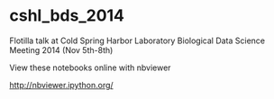 cshl_bds_2014
=============

Flotilla talk at Cold Spring Harbor Laboratory Biological Data Science Meeting 2014 (Nov 5th-8th)

View these notebooks online with nbviewer

http://nbviewer.ipython.org/
